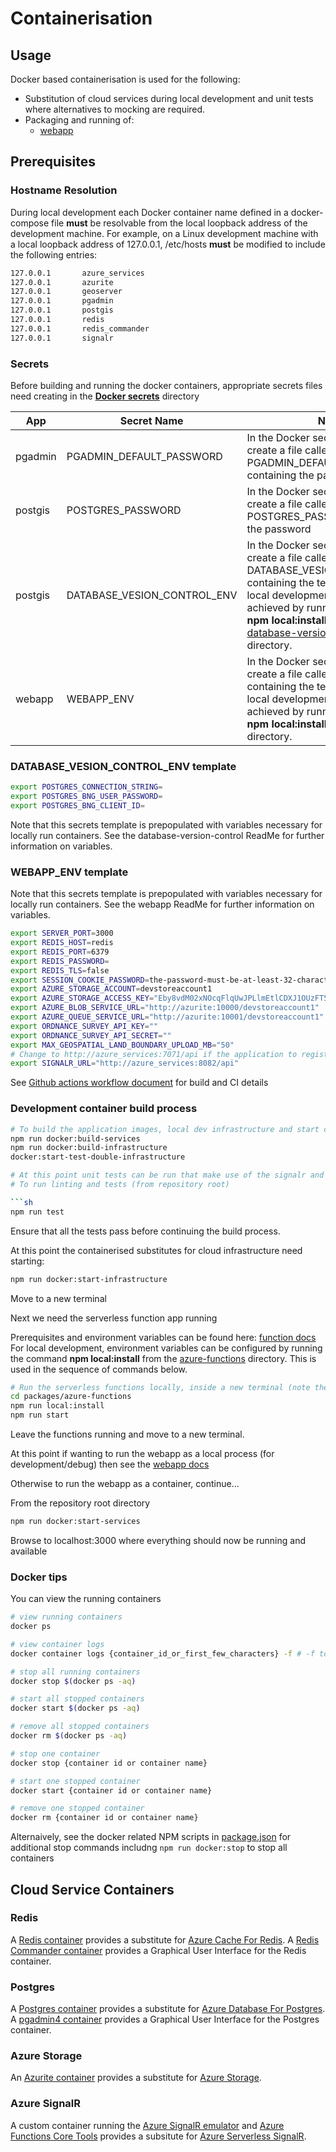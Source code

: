 # Containerisation

## Usage

Docker based containerisation is used for the following:

* Substitution of cloud services during local development and unit tests where alternatives to mocking are required.
* Packaging and running of:
  * [webapp](../packages/webapp)

## Prerequisites

### Hostname Resolution

During local development each Docker container name defined in a docker-compose file **must** be resolvable from the local loopback address of
the development machine. For example, on a Linux development machine with a local loopback address of 127.0.0.1, /etc/hosts **must** be modified
to include the following entries:

```sh
127.0.0.1       azure_services
127.0.0.1       azurite
127.0.0.1       geoserver
127.0.0.1       pgadmin
127.0.0.1       postgis
127.0.0.1       redis
127.0.0.1       redis_commander
127.0.0.1       signalr
```

### Secrets

Before building and running the docker containers, appropriate secrets files need creating in the [**Docker secrets**](../docker/secrets/) directory

| App | Secret Name | Notes |
| ----------- | ----------- | ----------- |
| pgadmin | PGADMIN_DEFAULT_PASSWORD | In the Docker secrets directory, create a file called PGADMIN_DEFAULT_PASSWORD containing the password |
| postgis | POSTGRES_PASSWORD | In the Docker secrets directory, create a file called POSTGRES_PASSWORD containing the password |
| postgis | DATABASE_VESION_CONTROL_ENV | In the Docker secrets directory, create a file called DATABASE_VESION_CONTROL_ENV containing the template below. For local development, this can be achieved by running the command **npm local:install** from the [database-version-control](../packages/database-version-control/) directory. |
| webapp | WEBAPP_ENV | In the Docker secrets directory, create a file called WEBAPP_ENV containing the template below. For local development, this can be achieved by running the command **npm local:install** from the [webapp](../packages/webapp/) directory. |

### DATABASE_VESION_CONTROL_ENV template

```bash
export POSTGRES_CONNECTION_STRING=
export POSTGRES_BNG_USER_PASSWORD=
export POSTGRES_BNG_CLIENT_ID=
```

Note that this secrets template is prepopulated with variables necessary for locally run containers. See the database-version-control  ReadMe for further information on variables.

### WEBAPP_ENV template

Note that this secrets template is prepopulated with variables necessary for locally run containers. See the webapp ReadMe for further information on variables.

```bash
export SERVER_PORT=3000
export REDIS_HOST=redis
export REDIS_PORT=6379
export REDIS_PASSWORD=
export REDIS_TLS=false
export SESSION_COOKIE_PASSWORD=the-password-must-be-at-least-32-characters-long
export AZURE_STORAGE_ACCOUNT=devstoreaccount1
export AZURE_STORAGE_ACCESS_KEY="Eby8vdM02xNOcqFlqUwJPLlmEtlCDXJ1OUzFT50uSRZ6IFsuFq2UVErCz4I6tq/K1SZFPTOtr/KBHBeksoGMGw=="
export AZURE_BLOB_SERVICE_URL="http://azurite:10000/devstoreaccount1"
export AZURE_QUEUE_SERVICE_URL="http://azurite:10001/devstoreaccount1"
export ORDNANCE_SURVEY_API_KEY=""
export ORDNANCE_SURVEY_API_SECRET=""
export MAX_GEOSPATIAL_LAND_BOUNDARY_UPLOAD_MB="50"
# Change to http://azure_services:7071/api if the application to register web application is running in a container.
export SIGNALR_URL="http://azure_services:8082/api"
```

See [Github actions workflow document](../.github/workflows/build.yaml) for build and CI details

### Development container build process

```sh
# To build the application images, local dev infrastructure and start containers locally that support development
npm run docker:build-services
npm run docker:build-infrastructure
docker:start-test-double-infrastructure

# At this point unit tests can be run that make use of the signalr and azurite containers for test doubles.
# To run linting and tests (from repository root)

```sh
npm run test
```

Ensure that all the tests pass before continuing the build process.

At this point the containerised substitutes for cloud infrastructure need starting:

```sh
npm run docker:start-infrastructure
```

Move to a new terminal

Next we need the serverless function app running

Prerequisites and environment variables can be found here: [function docs](../packages/azure-functions/README.md)
For local development, environment variables can be configured by running the command **npm local:install** from the
[azure-functions](../packages/azure-functions/) directory. This is used in the sequence of commands below.

```sh
# Run the serverless functions locally, inside a new terminal (note there is no current containerisation support for the serverless functions)
cd packages/azure-functions
npm run local:install
npm run start
```

Leave the functions running and move to a new terminal.

At this point if wanting to run the webapp as a local process (for development/debug) then see the [webapp docs](../packages/webapp/README.md)

Otherwise to run the webapp as a container, continue...

From the repository root directory

```sh
npm run docker:start-services
```

Browse to localhost:3000 where everything should now be running and available

### Docker tips

You can view the running containers

```sh
# view running containers
docker ps

# view container logs
docker container logs {container_id_or_first_few_characters} -f # -f to watch log output

# stop all running containers
docker stop $(docker ps -aq)

# start all stopped containers
docker start $(docker ps -aq)

# remove all stopped containers
docker rm $(docker ps -aq)

# stop one container
docker stop {container id or container name}

# start one stopped container
docker start {container id or container name}

# remove one stopped container
docker rm {container id or container name}
```

Alternaively, see the docker related NPM scripts in [package.json](../package.json) for additional stop commands includng `npm run docker:stop` to stop all containers

## Cloud Service Containers

### Redis

A [Redis container](https://hub.docker.com/_/redis/) provides a substitute for [Azure Cache For Redis](https://azure.microsoft.com/en-gb/services/cache/). A [Redis Commander container](https://hub.docker.com/r/rediscommander/redis-commander/#!) provides a Graphical User Interface for the Redis container.

### Postgres

A [Postgres container](https://hub.docker.com/_/postgres/) provides a substitute for [Azure Database For Postgres](https://azure.microsoft.com/en-gb/services/postgresql/). A [pgadmin4 container](https://hub.docker.com/r/dpage/pgadmin4/#!) provides a Graphical User Interface for the Postgres container.

### Azure Storage

An [Azurite container](https://hub.docker.com/_/microsoft-azure-storage-azurite) provides a substitute for [Azure Storage](https://docs.microsoft.com/en-us/azure/storage/common/storage-introduction).

### Azure SignalR

A custom container running the [Azure SignalR emulator](https://github.com/Azure/azure-signalr/blob/dev/docs/emulator.md) and [Azure Functions Core Tools](https://docs.microsoft.com/en-us/azure/azure-functions/functions-run-local) provides a subsitute for [Azure Serverless SignalR](https://docs.microsoft.com/en-us/azure/azure-signalr/signalr-quickstart-azure-functions-javascript).
